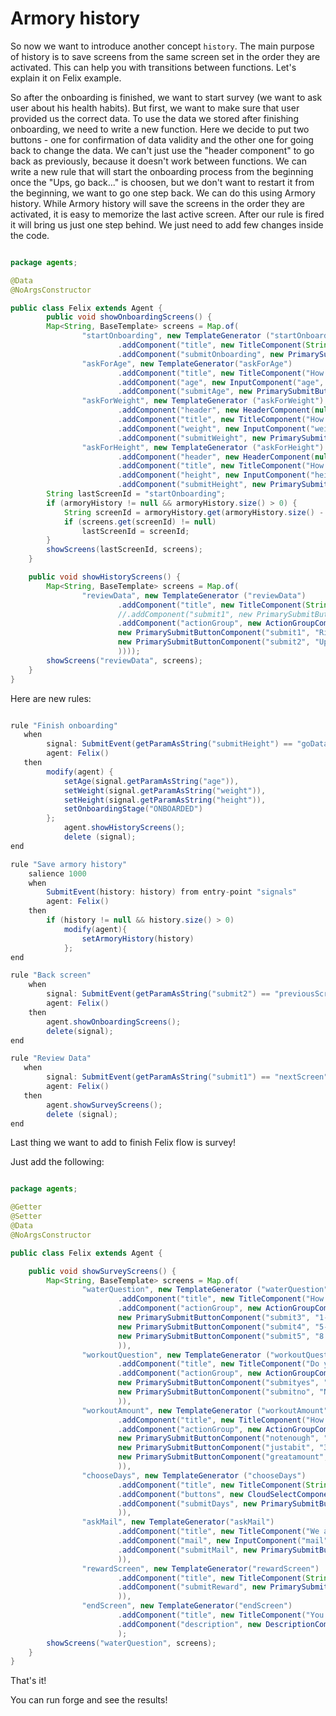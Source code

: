 # Armory history

So now we want to introduce another concept `history`. The main purpose of history is to save screens from the same screen set in the order they are activated. 
This can help you with transitions between functions.
Let's explain it on Felix example.

So after the onboarding is finished, we want to start survey (we want to ask user about his health habits). But first, we want to make sure that
user provided us the correct data. To use the data we stored after finishing onboarding, we need to write a new function. 
Here we decide to put two buttons - one for confirmation of data validity and the other one for going back to change the data. 
We can't just use the "header component" to go back as previously, because it doesn't work between functions. 
We can write a new rule that will start the onboarding process from the beginning once the "Ups, go back..." is choosen, but we don't want to restart it from the beginning, we want to go one step back.
We can do this using Armory history. While Armory history will save the screens in the order they are activated, it is easy to memorize the last active screen. After our rule is fired
it will bring us just one step behind. We just need to add few changes inside the code. 
 
```java title="java/agents/Felix.java"

package agents;

@Data
@NoArgsConstructor

public class Felix extends Agent {
        public void showOnboardingScreens() {
        Map<String, BaseTemplate> screens = Map.of(
                "startOnboarding", new TemplateGenerator ("startOnboarding")
                        .addComponent("title", new TitleComponent(String.format("Nice to meet you %s ! Now, to make the best workout plan only for you, I have a few questions, ready?", name)))
                        .addComponent("submitOnboarding", new PrimarySubmitButtonComponent("submitOnboarding", "Let's go!", "askForAge")),
                "askForAge", new TemplateGenerator("askForAge")      
                        .addComponent("title", new TitleComponent("How old are you?"))
                        .addComponent("age", new InputComponent("age", "Choose the age you would like to be", "age", true))
                        .addComponent("submitAge", new PrimarySubmitButtonComponent("submitAge", "Next", "askForWeight")),
                "askForWeight", new TemplateGenerator ("askForWeight")
                        .addComponent("header", new HeaderComponent(null, true))
                        .addComponent("title", new TitleComponent("How much do you weigh in kilograms?"))
                        .addComponent("weight", new InputComponent("weight", "Type your weight here", true))
                        .addComponent("submitWeight", new PrimarySubmitButtonComponent("submitWeight", "Next!", "askForHeight")),
                "askForHeight", new TemplateGenerator ("askForHeight")
                        .addComponent("header", new HeaderComponent(null, true))        
                        .addComponent("title", new TitleComponent("How tall are you in cm?"))
                        .addComponent("height", new InputComponent("height", "Type your height here", true))
                        .addComponent("submitHeight", new PrimarySubmitButtonComponent("submitHeight", "Next!", "goData")));
        String lastScreenId = "startOnboarding";
        if (armoryHistory != null && armoryHistory.size() > 0) {
            String screenId = armoryHistory.get(armoryHistory.size() - 1).getActiveScreenId();
            if (screens.get(screenId) != null)
                lastScreenId = screenId;
        }
        showScreens(lastScreenId, screens);
    }

    public void showHistoryScreens() {
        Map<String, BaseTemplate> screens = Map.of(
                "reviewData", new TemplateGenerator ("reviewData")
                        .addComponent("title", new TitleComponent(String.format("Okay %s, so you are %s years old, %s cm tall, and you have %s kg, right?", name, age, height, weight)))
                        //.addComponent("submit1", new PrimarySubmitButtonComponent("submit1", "Right! Go on!", "NextScreen1"))
                        .addComponent("actionGroup", new ActionGroupComponent(List.of(
                        new PrimarySubmitButtonComponent("submit1", "Right! Go on!", "nextScreen"),
                        new PrimarySubmitButtonComponent("submit2", "Ups, go back...", "previousScreen")
                        ))));
        showScreens("reviewData", screens);
    }
}
```

Here are new rules:

```java title="java/rules/felix/Felix.drl"

rule "Finish onboarding"
   when
        signal: SubmitEvent(getParamAsString("submitHeight") == "goData") from entry-point "signals"
        agent: Felix()
   then
        modify(agent) {
            setAge(signal.getParamAsString("age")),
            setWeight(signal.getParamAsString("weight")),
            setHeight(signal.getParamAsString("height")),
            setOnboardingStage("ONBOARDED")
        };
            agent.showHistoryScreens();
            delete (signal);
end

rule "Save armory history"
    salience 1000
    when
        SubmitEvent(history: history) from entry-point "signals"
        agent: Felix()
    then
        if (history != null && history.size() > 0)
            modify(agent){
                setArmoryHistory(history)
            };
end

rule "Back screen"
    when
        signal: SubmitEvent(getParamAsString("submit2") == "previousScreen") from entry-point "signals"
        agent: Felix()
    then
        agent.showOnboardingScreens();
        delete(signal);    
end

rule "Review Data"
   when
        signal: SubmitEvent(getParamAsString("submit1") == "nextScreen") from entry-point "signals"
        agent: Felix()
   then
        agent.showSurveyScreens();
        delete (signal);
end
```

Last thing we want to add to finish Felix flow is survey! 

Just add the following:

```java title="java/agents/Felix.java"

package agents;

@Getter
@Setter
@Data
@NoArgsConstructor

public class Felix extends Agent {

    public void showSurveyScreens() {
        Map<String, BaseTemplate> screens = Map.of(
                "waterQuestion", new TemplateGenerator ("waterQuestion")
                        .addComponent("title", new TitleComponent("How much water do you drink a day?"))
                        .addComponent("actionGroup", new ActionGroupComponent(List.of(
                        new PrimarySubmitButtonComponent("submit3", "1-3 glasses", "workoutQuestion"),
                        new PrimarySubmitButtonComponent("submit4", "5-6 glasses...", "workoutQuestion"),
                        new PrimarySubmitButtonComponent("submit5", "8 glasess or more...", "workoutQuestion"))
                        )),
                "workoutQuestion", new TemplateGenerator ("workoutQuestion")
                        .addComponent("title", new TitleComponent("Do you workout?"))
                        .addComponent("actionGroup", new ActionGroupComponent(List.of(
                        new PrimarySubmitButtonComponent("submityes", "Hell yeah!", "workoutAmount"),
                        new PrimarySubmitButtonComponent("submitno", "No, but I am planning...", "chooseDays"))
                        )),
                "workoutAmount", new TemplateGenerator ("workoutAmount")
                        .addComponent("title", new TitleComponent("How many days a week?"))
                        .addComponent("actionGroup", new ActionGroupComponent(List.of(
                        new PrimarySubmitButtonComponent("notenough", "1-2", "chooseDays"),
                        new PrimarySubmitButtonComponent("justabit", "3-4", "chooseDays"),
                        new PrimarySubmitButtonComponent("greatamount", "5 or more", "chooseDays"))
                        )),
                "chooseDays", new TemplateGenerator ("chooseDays")
                        .addComponent("title", new TitleComponent(String.format("Okay %s , we are one step away! Choose the days that you are available for workout?", name)))
                        .addComponent("buttons", new CloudSelectComponent("buttons", Map.of("MON", "mon", "TUE", "tue", "WED", "wed", "THU", "thu", "FRI", "fri")))
                        .addComponent("submitDays", new PrimarySubmitButtonComponent("submitDays", "Submit", "askMail"
                        )),
                "askMail", new TemplateGenerator("askMail")
                        .addComponent("title", new TitleComponent("We are done! I am going to send this info to our experts, and one of them will contact you as soon as possible! Just write down your email and we’ll be right on it!"))
                        .addComponent("mail", new InputComponent("mail", "Write your mail here", "mail", true))
                        .addComponent("submitMail", new PrimarySubmitButtonComponent("submitMail", "Submit", "rewardScreen"
                        )),
                "rewardScreen", new TemplateGenerator("rewardScreen")
                        .addComponent("title", new TitleComponent(String.format("Thank you %s for taking your time to talk to me! You earned your first apple! 🍎 Now you’re in the apple league and you gained access to various workout tips for beginners!", name)))
                        .addComponent("submitReward", new PrimarySubmitButtonComponent("submitReward", "Thanks", "endScreen"
                        )),
                "endScreen", new TemplateGenerator("endScreen")
                        .addComponent("title", new TitleComponent("You are the best!💙"))
                        .addComponent("description", new DescriptionComponent("To join our workout group on Discord, here is a link !"))
                        );
        showScreens("waterQuestion", screens);
    }
}
```
That's it!

You can run forge and see the results!